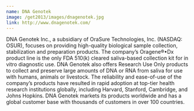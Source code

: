 ```yaml
---
name: DNA Genotek
image: /get2013/images/dnagenotek.jpg
link: http://www.dnagenotek.com/
---
```


DNA Genotek Inc., a subsidiary of OraSure Technologies, Inc. (NASDAQ: OSUR), focuses on providing high-quality biological sample collection, stabilization and preparation products. The company’s Oragene®•Dx product line is the only FDA 510(k) cleared saliva-based collection kit for in vitro diagnostic use. DNA Genotek also offers Research Use Only products to collect and preserve large amounts of DNA or RNA from saliva for use with humans, animals or livestock. The reliability and ease-of-use of the company’s products have resulted in rapid adoption at top-tier health research institutions globally, including Harvard, Stanford, Cambridge, and Johns Hopkins. DNA Genotek markets its products worldwide and has a global customer base with thousands of customers in over 100 countries.
